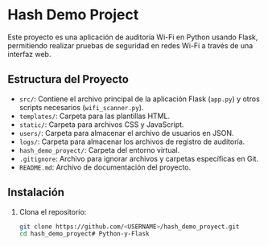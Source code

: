 # Hash Demo Project

Este proyecto es una aplicación de auditoría Wi-Fi en Python usando Flask, permitiendo realizar pruebas de seguridad en redes Wi-Fi a través de una interfaz web.

## Estructura del Proyecto

- `src/`: Contiene el archivo principal de la aplicación Flask (`app.py`) y otros scripts necesarios (`wifi_scanner.py`).
- `templates/`: Carpeta para las plantillas HTML.
- `static/`: Carpeta para archivos CSS y JavaScript.
- `users/`: Carpeta para almacenar el archivo de usuarios en JSON.
- `logs/`: Carpeta para almacenar los archivos de registro de auditoría.
- `hash_demo_proyect/`: Carpeta del entorno virtual.
- `.gitignore`: Archivo para ignorar archivos y carpetas específicas en Git.
- `README.md`: Archivo de documentación del proyecto.

## Instalación

1. Clona el repositorio:
   ```sh
   git clone https://github.com/<USERNAME>/hash_demo_proyect.git
   cd hash_demo_proyect#   P y t h o n - y - F l a s k  
 